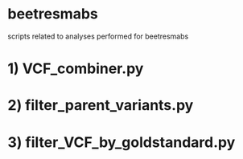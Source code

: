# beetresmabs
scripts related to analyses performed for beetresmabs

# 1) VCF_combiner.py

# 2) filter_parent_variants.py

# 3) filter_VCF_by_goldstandard.py

